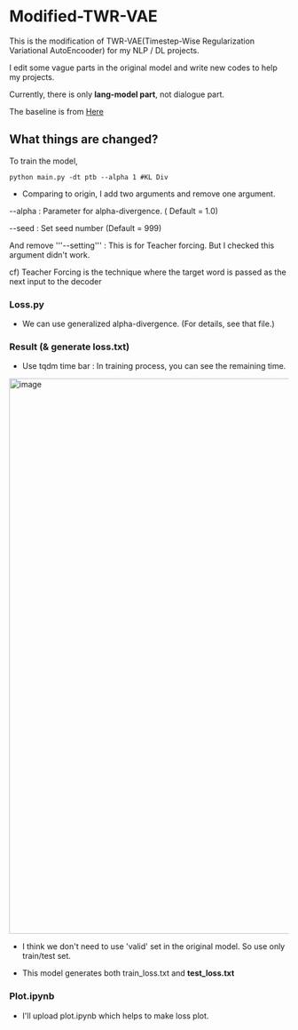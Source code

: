 # Modified-TWR-VAE

This is the modification of TWR-VAE(Timestep-Wise Regularization Variational AutoEncooder) for my NLP / DL projects.

I edit some vague parts in the original model and write new codes to help my projects.

Currently, there is only **lang-model part**, not dialogue part.

The baseline is from [Here](https://github.com/ruizheliUOA/TWR-VAE/)



## What things are changed?

To train the model,

```
python main.py -dt ptb --alpha 1 #KL Div
```

- Comparing to origin, I add two arguments and remove one argument.

--alpha : Parameter for alpha-divergence. ( Default = 1.0)

--seed : Set seed number (Default = 999)


And remove '''--setting''' : This is for Teacher forcing. But I checked this argument didn't work.

cf) Teacher Forcing is the technique where the target word is passed as the next input to the decoder


### Loss.py

- We can use generalized alpha-divergence. (For details, see that file.)


### Result (& generate loss.txt)

- Use tqdm time bar : In training process, you can see the remaining time.

<img width="1000" alt="image" src="https://user-images.githubusercontent.com/43122330/200512800-a28aa7b4-1293-4981-9333-206ea7e4d833.png">


- I think we don't need to use 'valid' set in the original model. So use only train/test set.

- This model generates both train_loss.txt and **test_loss.txt**


### Plot.ipynb

- I'll upload plot.ipynb which helps to make loss plot.


